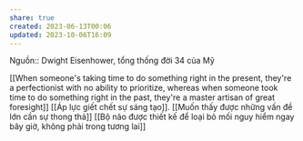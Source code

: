 ```yaml
---
share: true
created: 2023-06-13T00:06
updated: 2023-10-06T16:09
---
```

Nguồn:: Dwight Eisenhower, tổng thống đời 34 của Mỹ

[[When someone's taking time to do something right in the present, they're a perfectionist with no ability to prioritize, whereas when someone took time to do something right in the past, they're a master artisan of great foresight]]
[[Áp lực giết chết sự sáng tạo]]. [[Muốn thấy được những vấn đề lớn cần sự thong thả]]
[[Bộ não được thiết kế để loại bỏ mối nguy hiểm ngay bây giờ, không phải trong tương lai]]
